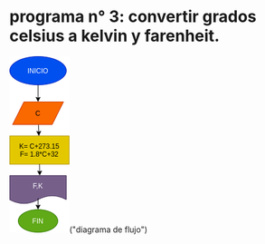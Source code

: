 # programa n° 3: convertir grados celsius a kelvin y farenheit.

![diagrama de flujo](diagrama.png)("diagrama de flujo")